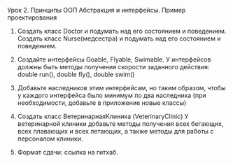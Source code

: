 Урок 2. Принципы ООП Абстракция и интерфейсы. Пример проектирования

1. Создать класс Doctor и подумать над его состоянием и поведением. Создать класс Nurse(медсестра) и подумать над его состоянием и поведением.

2. Создайте интерфейсы Goable, Flyable, Swimable. У интерфейсов должны быть
методы получения скорости заданного действия: double run(), double fly(), double swim()

3. Добавьте наследников этим интерфейсам, но таким образом,
чтобы у каждого интерфейса было минимум по два наследника (при необходимости, добавьте в приложение новые классы)

4. Создать класс ВетеринарнаяКлиника (VeterinaryClinic)
У ветеринарной клиники добавьте методы получения всех бегающих, всех плавающих и всех летающих, а также методы для работы с персоналом клиники.

5. Формат сдачи: ссылка на гитхаб.